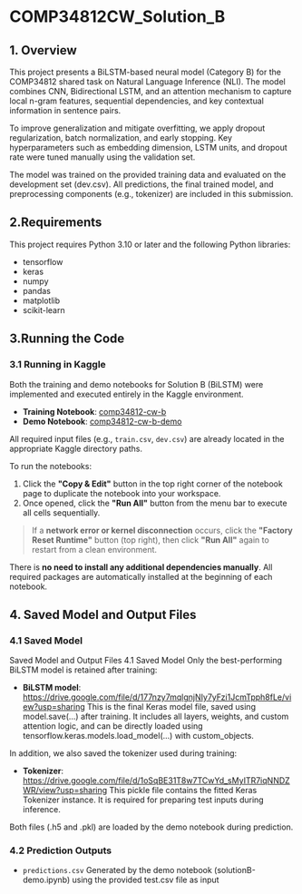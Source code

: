 # COMP34812CW_Solution_B
## 1. Overview
This project presents a BiLSTM-based neural model (Category B) for the COMP34812 shared task on Natural Language Inference (NLI). The model combines CNN, Bidirectional LSTM, and an attention mechanism to capture local n-gram features, sequential dependencies, and key contextual information in sentence pairs.

To improve generalization and mitigate overfitting, we apply dropout regularization, batch normalization, and early stopping. Key hyperparameters such as embedding dimension, LSTM units, and dropout rate were tuned manually using the validation set.

The model was trained on the provided training data and evaluated on the development set (dev.csv). All predictions, the final trained model, and preprocessing components (e.g., tokenizer) are included in this submission.

## 2.Requirements
This project requires Python 3.10 or later and the following Python libraries:

- tensorflow
- keras
- numpy
- pandas
- matplotlib
- scikit-learn

## 3.Running the Code
### 3.1 Running in Kaggle
Both the training and demo notebooks for Solution B (BiLSTM) were implemented and executed entirely in the Kaggle environment.

- **Training Notebook**: [comp34812-cw-b](https://www.kaggle.com/code/ruochen666/solution-b)  
- **Demo Notebook**: [comp34812-cw-b-demo](https://www.kaggle.com/code/ruochen666/solutionb-demo)


All required input files (e.g., `train.csv`, `dev.csv`) are already located in the appropriate Kaggle directory paths.

To run the notebooks:

1. Click the **"Copy & Edit"** button in the top right corner of the notebook page to duplicate the notebook into your workspace.
2. Once opened, click the **"Run All"** button from the menu bar to execute all cells sequentially.

> If a **network error or kernel disconnection** occurs, click the **"Factory Reset Runtime"** button (top right), then click **"Run All"** again to restart from a clean environment.

There is **no need to install any additional dependencies manually**. All required packages are automatically installed at the beginning of each notebook.

## 4. Saved Model and Output Files
### 4.1 Saved Model
Saved Model and Output Files
4.1 Saved Model
Only the best-performing BiLSTM model is retained after training:

- **BiLSTM model**: https://drive.google.com/file/d/177nzy7mqlgnjNIy7yFzi1JcmTpph8fLe/view?usp=sharing
This is the final Keras model file, saved using model.save(...) after training.
It includes all layers, weights, and custom attention logic, and can be directly loaded using tensorflow.keras.models.load_model(...) with custom_objects.

In addition, we also saved the tokenizer used during training:
- **Tokenizer**: https://drive.google.com/file/d/1oSqBE31T8w7TCwYd_sMyITR7iqNNDZWR/view?usp=sharing
This pickle file contains the fitted Keras Tokenizer instance.
It is required for preparing test inputs during inference.

Both files (.h5 and .pkl) are loaded by the demo notebook during prediction.

### 4.2 Prediction Outputs
- `predictions.csv`
Generated by the demo notebook (solutionB-demo.ipynb) using the provided test.csv file as input



